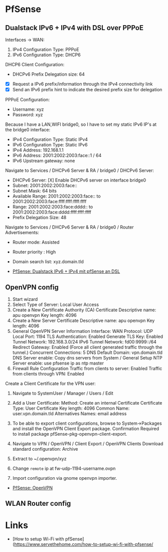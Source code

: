 # PfSense

## Dualstack IPv6 + IPv4 with DSL over PPPoE

Interfaces -> WAN:

1. IPv4 Configuration Type: PPPoE
2. IPv6 Configuration Type: DHCP6

DHCP6 Client Configuration:

* DHCPv6 Prefix Delegation size: 64
* [X] Request a IPv6 prefix/information through the IPv4 connectivity link
* [X] Send an IPv6 prefix hint to indicate the desired prefix size for delegation

PPPoE Configuration:

* Username: xyz
* Password: xyz

Because I have a LAN,WIFI bridge0, so I have to set my static IPv6 IP's at
the bridge0 interface:

* IPv4 Configuration Type: Static IPv4
* IPv6 Configuration Type: Static IPv6
* IPv4 Address: 192.168.1.1
* IPv6 Address: 2001:2002:2003:face::1 / 64
* IPv6 Upstream gateway: none

Navigate to Services / DHCPv6 Server & RA / bridge0 / DHCPv6 Server:

* DHCPv6 Server: [X] Enable DHCPv6 server on interface bridge0
* Subnet: 2001:2002:2003:face::
* Subnet Mask: 64 bits
* Available Range: 2001:2002:2003:face:: to 2001:2002:2003:face:ffff:ffff:ffff:ffff
* Range: 2001:2002:2003:face:dddd::  to 2001:2002:2003:face:dddd:ffff:ffff:ffff
* Prefix Delegation Size: 48

Navigate to Services / DHCPv6 Server & RA / bridge0 / Router Advertisements:

* Router mode: Assisted
* Router priority : High
* Domain search list: xyz.domain.tld

* [PfSense: Dualstack IPv6 + IPv4 mit pfSense an DSL](https://moerbst.wordpress.com/2016/07/31/ipv6mit-pfsense-an-dsl-der-telekom/)

## OpenVPN config

1. Start wizard
2. Select Type of Server: Local User Access
3. Create a New Certificate Authority (CA) Certificate
   Descriptive name: apu openvpn
   Key length: 4096
4. Create a New Server Certificate
   Descriptive name: apu openvpn
   Key length: 4096
5. General OpenVPN Server Information
   Interface: WAN
   Protocol: UDP
   Local Port: 1194
   TLS Authentication: Enabled
   Generate TLS Key: Enabled
   Tunnel Network: 192.168.3.0/24
   IPv6 Tunnel Network: fd00:9999::/64
   Redirect Gateway: Enabled
   (Force all client generated traffic through the tunnel.)
   Concurrent Connections: 5
   DNS Default Domain: vpn.domain.tld
   DNS Server enable: Copy dns servers from System / General Setup
   NTP Server enable: use pfsense ip as ntp master
6. Firewall Rule Configuration
   Traffic from clients to server: Enabled
   Traffic from clients through VPN: Enabled

Create a Client Certificate for the VPN user:

1. Navigate to SystemUser / Manager / Users / Edit 

2. Add a User Certificate:
   Method: Create an internal Certificate
   Certificate Type: User Certificate
   Key length: 4096
   Common Name: user.vpn.domain.tld
   Alternatives Names: email address

3. To be able to export client configurations, browse to System->Packages and install the OpenVPN Client Export package. Confirmation Required to install package pfSense-pkg-openvpn-client-export.

4. Navigate to VPN / OpenVPN / Client Export / OpenVPN Clients
   Download standard configuration: Archive

6. Extract to ~/.openvpn/xyz

7. Change `remote` ip at fw-udp-1194-username.ovpn

8. Import configuration via gnome openvpn importer.

* [PfSense: OpenVPN](https://doc.pfsense.org/index.php/Category:OpenVPN)

## WLAN Router config

# Links

* [How to setup Wi-Fi with pfSense](https://www.servethehome.com/how-to-setup-wi-fi-with-pfsense/
